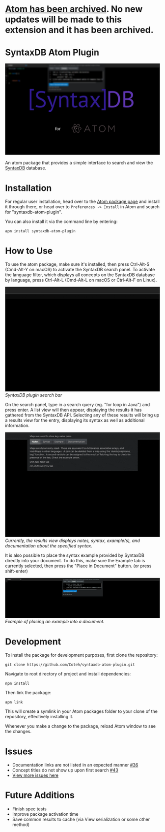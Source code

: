# [Atom has been archived](https://github.blog/2022-06-08-sunsetting-atom/). No new updates will be made to this extension and it has been archived.

# SyntaxDB Atom Plugin

![Front](https://raw.githubusercontent.com/Coteh/syntaxdb-atom-plugin/master/screenshots/front.png)

An atom package that provides a simple interface to search and view the [SyntaxDB](https://syntaxdb.com/) database.

# Installation

For regular user installation, head over to the [Atom package page](https://atom.io/packages/syntaxdb-atom-plugin) and install it through there, or head over to `Preferences -> Install` in Atom and search for "syntaxdb-atom-plugin".

You can also install it via the command line by entering:

```
apm install syntaxdb-atom-plugin
```

# How to Use

To use the atom package, make sure it's installed, then press Ctrl-Alt-S (Cmd-Alt-Y on macOS) to activate the SyntaxDB search panel.
To activate the language filter, which displays all concepts on the SyntaxDB database by language, press Ctrl-Alt-L (Cmd-Alt-L on macOS or Ctrl-Alt-F on Linux).

![Search View](https://raw.githubusercontent.com/Coteh/syntaxdb-atom-plugin/master/screenshots/SearchView.gif)  
_SyntaxDB plugin search bar_

On the search panel, type in a search query (eg. "for loop in Java") and press enter. A list view will then appear, displaying the results
it has gathered from the SyntaxDB API. Selecting any of these results will bring up a results view for the entry, displaying
its syntax as well as additional information.

![Results View](https://raw.githubusercontent.com/Coteh/syntaxdb-atom-plugin/master/screenshots/ResultsView.gif)  
_Currently, the results view displays notes, syntax, example(s), and documentation about the specified syntax._

It is also possible to place the syntax example provided by SyntaxDB directly into your document. To do this, make sure the Example tab
is currently selected, then press the "Place in Document" button. (or press shift-enter)

![Placing Example into Document](https://raw.githubusercontent.com/Coteh/syntaxdb-atom-plugin/master/screenshots/PlaceExample.gif)  
_Example of placing an example into a document._

# Development

To install the package for development purposes, first clone the repository:

```
git clone https://github.com/Coteh/syntaxdb-atom-plugin.git
```

Navigate to root directory of project and install dependencies:

```
npm install
```

Then link the package:

```
apm link
```

This will create a symlink in your Atom packages folder to your clone of the repository, effectively installing it.

Whenever you make a change to the package, reload Atom window to see the changes.

# Issues

-   Documentation links are not listed in an expected manner [#36](https://github.com/Coteh/syntaxdb-atom-plugin/issues/36)
-   Concept titles do not show up upon first search [#43](https://github.com/Coteh/syntaxdb-atom-plugin/issues/43)
-   [View more issues here](https://github.com/Coteh/syntaxdb-atom-plugin/issues)

# Future Additions

-   Finish spec tests
-   Improve package activation time
-   Save common results to cache (via View serialization or some other method)
